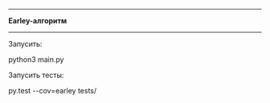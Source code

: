 ***********************
****Earley-алгоритм****
***********************

Запусить:

python3 main.py

Запусить тесты:

py.test --cov=earley tests/


